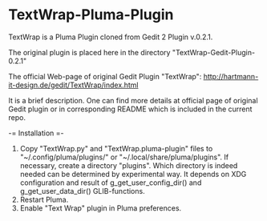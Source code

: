 TextWrap-Pluma-Plugin
=====================

TextWrap is a Pluma Plugin cloned from Gedit 2 Plugin v.0.2.1.

The original plugin is placed here in the directory "TextWrap-Gedit-Plugin-0.2.1"

The official Web-page of original Gedit Plugin "TextWrap":
http://hartmann-it-design.de/gedit/TextWrap/index.html

It is a brief description. One can find more details at official page of original Gedit plugin or in corresponding README which is included in the current repo.


-= Installation =-
 1. Copy "TextWrap.py" and "TextWrap.pluma-plugin" files to "~/.config/pluma/plugins/" or "~/.local/share/pluma/plugins". If necessary, create a directory "plugins".
    Which directory is indeed needed can be determined by experimental way. It depends on XDG configuration and result of g_get_user_config_dir() and g_get_user_data_dir() GLIB-functions.
 2. Restart Pluma.
 3. Enable "Text Wrap" plugin in Pluma preferences.
